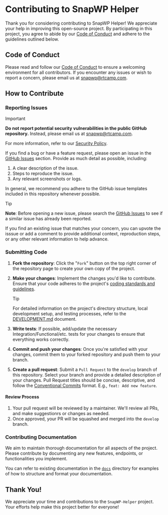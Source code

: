 # Contributing to SnapWP Helper

Thank you for considering contributing to SnapWP Helper! We appreciate your help in improving this open-source project. By participating in this project, you agree to abide by our [Code of Conduct](./CODE_OF_CONDUCT.md) and adhere to the guidelines outlined below.

## Code of Conduct

Please read and follow our [Code of Conduct](./CODE_OF_CONDUCT.md) to ensure a welcoming environment for all contributors. If you encounter any issues or wish to report a concern, please email us at [snapwp@rtcamp.com](mailto:snapwp@rtcamp.com).

## How to Contribute

### Reporting Issues

> [!IMPORTANT]
> **Do not report potential security vulnerabilities in the public GitHub repository.** Instead, please email us at [snapwp@rtcamp.com](mailto:snapwp@rtcamp.com).
>
> For more information, refer to our [Security Policy](./SECURITY.md).

If you find a bug or have a feature request, please open an issue in the [GitHub Issues](https://github.com/rtCamp/snapwp-helper/issues) section. Provide as much detail as possible, including:

1. A clear description of the issue.
2. Steps to reproduce the issue.
3. Any relevant screenshots or logs.

In general, we recommend you adhere to the GitHub issue templates included in this repository whenever possible.

> [!TIP]
> **Note**: Before opening a new issue, please search the [GitHub Issues](https://github.com/rtCamp/snapwp-helper/issues) to see if a similar issue has already been reported.
> 
> If you find an existing issue that matches your concern, you can upvote the isssue or add a comment to provide additional context, reproduction steps, or any other relevant information to help advance.

### Submitting Code

1. **Fork the repository**: Click the "`Fork`" button on the top right corner of the repository page to create your own copy of the project.

2. **Make your changes**: Implement the changes you'd like to contribute. Ensure that your code adheres to the project's [coding standards and guidelines](../DEVELOPMENT.md#code-quality--code-standards).

   > [!TIP]
	 > For detailed information on the project's directory structure, local development setup, and testing processes, refer to the [DEVELOPMENT.md](../DEVELOPMENT.md) document.

3. **Write tests**: If possible, add/update the necessary Integration/Functional/etc. tests for your changes to ensure that everything works correctly.

4. **Commit and push your changes**: Once you're satisfied with your changes, commit them to your forked repository and push them to your branch.

5. **Create a pull request**: Submit a `Pull Request` to the `develop` branch of this repository. Select your branch and provide a detailed description of your changes.
   Pull Request titles should be concise, descriptive, and follow the [Conventional Commits](https://www.conventionalcommits.org/en/v1.0.0/) format. E.g., `feat: Add new feature`.

#### Review Process

1. Your pull request will be reviewed by a maintainer. We'll review all PRs, and make suggestionrs or changes as needed.
2. Once approved, your PR will be squashed and merged into the `develop` branch.

### Contributing Documentation

We aim to maintain thorough documentation for all aspects of the project. Please contribute by documenting any new features, endpoints, or functionalities you implement.

You can refer to existing documentation in the [`docs`](../docs) directory for examples of how to structure and format your documentation.

## Thank You!
We appreciate your time and contributions to the `SnapWP-Helper` project. Your efforts help make this project better for everyone!

